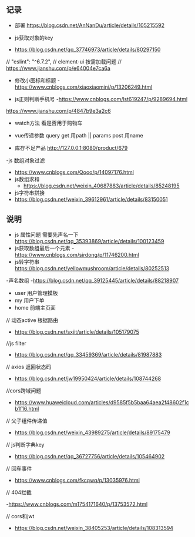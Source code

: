 ## 记录
- 部署  https://blog.csdn.net/AnNanDu/article/details/105215592
  

-  js获取对象的key
- https://blog.csdn.net/qq_37746973/article/details/80297150

//    "eslint": "^6.7.2", // element-ui 按需加载问题 // https://www.jianshu.com/p/e64004e7ca6a

- 修改小图标和标题 -https://www.cnblogs.com/xiaoxiaomini/p/13206249.html

- js正则判断手机号 -https://www.cnblogs.com/lst619247/p/9289694.html

https://www.jianshu.com/p/4847b9e3a2c6

- watch方法 看是否用于购物车

- vue传递参数 query get 用path || params post 用name
- 库存不足产品
  http://127.0.0.1:8080/product/679

-js 数组对象过滤

- https://www.cnblogs.com/Qooo/p/14097176.html
- js数组求和
    - https://blog.csdn.net/weixin_40687883/article/details/85248195
- js字符串拼接
- https://blog.csdn.net/weixin_39612961/article/details/83150051
## 说明

- js 属性问题 需要先声名一下
  https://blog.csdn.net/qq_35393869/article/details/100123459
- js获取数组最后一个元素 -https://www.cnblogs.com/sirdong/p/11746200.html
- js转字符串
  https://blog.csdn.net/yellowmushroom/article/details/80252513

-声名数组 -https://blog.csdn.net/qq_39125445/article/details/88218907

- user 用户管理摸板
- my 用户下单
- home 前端主页面

// 动态active 根据路由

- https://blog.csdn.net/sxjit/article/details/105179075

//js filter

- https://blog.csdn.net/qq_33459369/article/details/81987883

// axios 返回状态码

- https://blog.csdn.net/jw19950424/article/details/108744268

//cors跨域问题

- https://www.huaweicloud.com/articles/d9585f5b5baa64aea2f48602f1cb1f16.html

// 父子组件传递值

- https://blog.csdn.net/weixin_43989275/article/details/89175479

// js判断字典key

- https://blog.csdn.net/qq_36727756/article/details/105464902

// 回车事件

- https://www.cnblogs.com/fkcqwq/p/13035976.html

// 404拦截

-https://www.cnblogs.com/m1754171640/p/13753572.html

// cors和jwt

- https://blog.csdn.net/weixin_38405253/article/details/108313594
